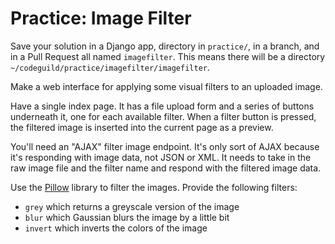 # Practice: Image Filter

Save your solution in a Django app, directory in `practice/`, in a branch, and in a Pull Request all named `imagefilter`.
This means there will be a directory `~/codeguild/practice/imagefilter/imagefilter`.

Make a web interface for applying some visual filters to an uploaded image.

Have a single index page.
It has a file upload form and a series of buttons underneath it, one for each available filter.
When a filter button is pressed, the filtered image is inserted into the current page as a preview.

You'll need an "AJAX" filter image endpoint.
It's only sort of AJAX because it's responding with image data, not JSON or XML.
It needs to take in the raw image file and the filter name and respond with the filtered image data.

Use the [Pillow](http://pillow.readthedocs.io/en/3.3.x/index.html) library to filter the images.
Provide the following filters:

* `grey` which returns a greyscale version of the image
* `blur` which Gaussian blurs the image by a little bit
* `invert` which inverts the colors of the image
